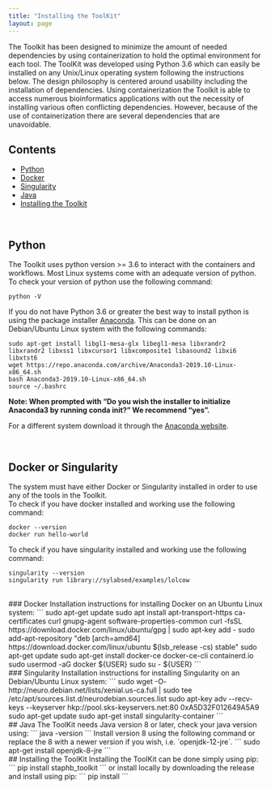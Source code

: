 ```yaml
---
title: "Installing the ToolKit"
layout: page
---
```


The Toolkit has been designed to minimize the amount of needed dependencies by using containerization to hold the optimal environment for each tool. The ToolKit was developed using Python 3.6 which can easily be installed on any Unix/Linux operating system following the instructions below. The design philosophy is centered around usability including the installation of dependencies. Using containerization the Toolkit is able to access numerous bioinformatics applications with out the necessity of installing various often conflicting dependencies. However, because of the use of containerization there are several dependencies that are unavoidable.

## Contents
  * [Python](#python)
  * [Docker](#docker)
  * [Singularity](#singularity)
  * [Java](#java)
  * [Installing the Toolkit](#installing-the-toolkit)

<br>

## Python
The Toolkit uses python version >= 3.6 to interact with the containers and workflows. Most Linux systems come with an adequate version of python.  
To check your version of python use the following command:
```
python -V
```

If you do not have Python 3.6 or greater the best way to install python is using the package installer [Anaconda](https://www.anaconda.com/). This can be done on an Debian/Ubuntu Linux system with the following commands:
```
sudo apt-get install libgl1-mesa-glx libegl1-mesa libxrandr2 libxrandr2 libxss1 libxcursor1 libxcomposite1 libasound2 libxi6 libxtst6
wget https://repo.anaconda.com/archive/Anaconda3-2019.10-Linux-x86_64.sh
bash Anaconda3-2019.10-Linux-x86_64.sh
source ~/.bashrc
```
**Note: When prompted with “Do you wish the installer to initialize Anaconda3 by running conda init?” We recommend “yes”.**

For a different system download it through the [Anaconda website](https://www.anaconda.com/distribution/).

<br>

## Docker or Singularity
The system must have either Docker or Singularity installed in order to use any of the tools in the Toolkit.  
To check if you have docker installed and working use the following command:  
```
docker --version
docker run hello-world
```
To check if you have singularity installed and working use the following command:  
```
singularity --version
singularity run library://sylabsed/examples/lolcow
```
<br>
### Docker
Installation instructions for installing Docker on an Ubuntu Linux system:  
```
sudo apt-get update
sudo apt install apt-transport-https ca-certificates curl gnupg-agent software-properties-common
curl -fsSL https://download.docker.com/linux/ubuntu/gpg | sudo apt-key add -
sudo add-apt-repository "deb [arch=amd64] https://download.docker.com/linux/ubuntu $(lsb_release -cs) stable"
sudo apt-get update
sudo apt-get install docker-ce docker-ce-cli containerd.io
sudo usermod -aG docker ${USER}
sudo su - ${USER}
```
<br>
### Singularity
Installation instructions for installing Singularity on an Debian/Ubuntu Linux system:
```
sudo wget -O- http://neuro.debian.net/lists/xenial.us-ca.full | sudo tee /etc/apt/sources.list.d/neurodebian.sources.list
sudo apt-key adv --recv-keys --keyserver hkp://pool.sks-keyservers.net:80 0xA5D32F012649A5A9
sudo apt-get update
sudo apt-get install singularity-container
```
<br>
## Java
The ToolKit needs Java version 8 or later, check your java version using:  
```
java -version
```
Install version 8 using the following command or replace the 8 with a newer version if you wish, i.e. `openjdk-12-jre`.  
```
sudo apt-get install openjdk-8-jre
```
<br>
## Installing the ToolKit
Installing the ToolKit can be done simply using pip:
```
pip install staphb_toolkit
```
or install locally by downloading the release and install using pip:
```
pip install <path to staphb_toolkit>
```
